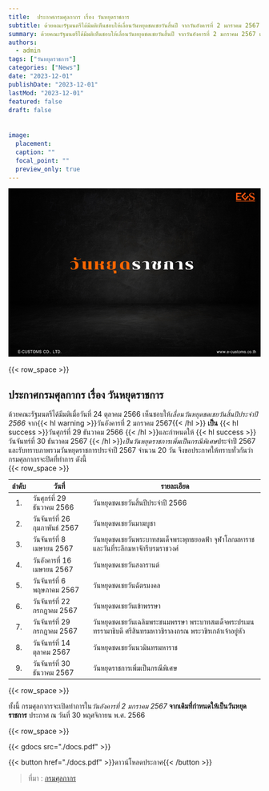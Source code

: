 ```yaml
---
title: 	ประกาศกรมศุลกากร เรื่อง วันหยุดราชการ
subtitle: ด้วยคณะรัฐมนตรีได้มีมติเห็นชอบให้เลื่อนวันหยุดชดเชยวันสิ้นปี จากวันอังคารที่ 2 มกราคม 2567 เป็นวันศุกร์ที่ 29 ธันวาคม 2566 และกำหนดให้ วันจันทร์ที่ 30 ธันวาคม 2567 เป็นวันหยุดราชการเพิ่มเป็นกรณีพิเศษ ประจำปี 2567 และรับทราบภาพรวม วันหยุดราชการประจำปี 2567 จำนวน 20 วัน 
summary: ด้วยคณะรัฐมนตรีได้มีมติเห็นชอบให้เลื่อนวันหยุดชดเชยวันสิ้นปี จากวันอังคารที่ 2 มกราคม 2567 เป็นวันศุกร์ที่ 29 ธันวาคม 2566 และกำหนดให้ วันจันทร์ที่ 30 ธันวาคม 2567 เป็นวันหยุดราชการเพิ่มเป็นกรณีพิเศษ ประจำปี 2567 และรับทราบภาพรวม วันหยุดราชการประจำปี 2567 จำนวน 20 วัน 
authors:
  - admin
tags: ["วันหยุดราชการ"]
categories: ["News"]
date: "2023-12-01"
publishDate: "2023-12-01"
lastMod: "2023-12-01"
featured: false
draft: false


image:
  placement:
  caption: ""
  focal_point: ""
  preview_only: true
---
```


![](featured.png)

{{< row_space >}}

## ประกาศกรมศุลกากร เรื่อง วันหยุดราชการ


ด้วยคณะรัฐมนตรีได้มีมติเมื่อวันที่ 24 ตุลาคม 2566 เห็นชอบให้*เลื่อนวันหยุดชดเชยวันสิ้นปีประจำปี 2566* จาก{{< hl warning >}}วันอังคารที่ 2 มกราคม 2567{{< /hl >}} **เป็น** {{< hl success >}}วันศุกร์ที่ 29 ธันวาคม 2566 {{< /hl >}}และกำหนดให้ {{< hl success >}}วันจันทร์ที่ 30 ธันวาคม 2567 {{< /hl >}}*เป็นวันหยุดราชการเพิ่มเป็นกรณีพิเศษ*ประจำปี 2567 และรับทราบภาพรวมวันหยุดราชการประจำปี 2567 จำนวน 20 วัน จึงขอประกาศให้ทราบทั่วกันว่า กรมศุลกากรจะปิดที่ทำการ ดังนี้  
{{< row_space >}}

| ลำดับ | วันที่ | รายละเอียด  |
|:----:|----------|----------|
|1. |วันศุกร์ที่ 29 ธันวาคม 2566| วันหยุดชดเชยวันสิ้นปีประจำปี 2566 |
|2. |วันจันทร์ที่ 26 กุมภาพันธ์ 2567| วันหยุดชดเชยวันมาฆบูชา|
|3. |วันจันทร์ที่ 8 เมษายน 2567 |วันหยุดชดเชยวันพระบาทสมเด็จพระพุทธยอดฟ้า จุฬาโลกมหาราชและวันที่ระลึกมหาจักรีบรมราชวงศ์|
|4.| วันอังคารที่ 16 เมษายน 2567| วันหยุดชดเชยวันสงกรานต์ |
|5.| วันจันทร์ที่ 6 พฤษภาคม 2567| วันหยุดชดเชยวันฉัตรมงคล |
|6. |วันจันทร์ที่ 22 กรกฎาคม 2567| วันหยุดชดเชยวันเข้าพรรษา |
|7. |วันจันทร์ที่ 29 กรกฎาคม 2567| วันหยุดชดเชยวันเฉลิมพระชนมพรรษา พระบาทสมเด็จพระปรเมนทรรามาธิบดี ศรีสินทรมหาวชิราลงกรณ พระวชิรเกล้าเจ้าอยู่หัว |
|8.| วันจันทร์ที่ 14 ตุลาคม 2567|วันหยุดชดเชยวันนวมินทรมหาราช |
|9. |วันจันทร์ที่ 30 ธันวาคม 2567| วันหยุดราชการเพิ่มเป็นกรณีพิเศษ|

{{< row_space >}}

ทั้งนี้ กรมศุลกากรจะเปิดทำการใน*วันอังคารที่ 2 มกราคม 2567* **จากเดิมที่กำหนดให้เป็นวันหยุดราชการ** ประกาศ ณ วันที่ 30 พฤศจิกายน พ.ศ. 2566




{{< row_space >}}

{{< gdocs src="./docs.pdf" >}}


{{< button href="./docs.pdf" >}}ดาวน์โหลดประกาศ{{< /button >}}

> ที่มา : [กรมศุลกากร](https://www.customs.go.th/data_files/754c98857c64e077017a6758985b4532.pdf)
